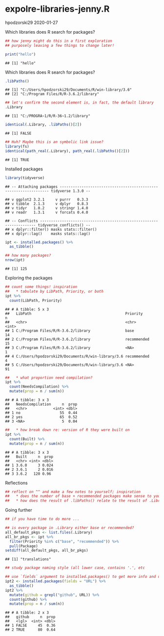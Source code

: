 expolre-libraries-jenny.R
================
hpodzorski29
2020-01-27

Which libraries does R search for packages?

``` r
## how jenny might do this in a first exploration
## purposely leaving a few things to change later!

print("hello")
```

    ## [1] "hello"

Which libraries does R search for packages?

``` r
.libPaths()
```

    ## [1] "C:/Users/hpodzorski29/Documents/R/win-library/3.6"
    ## [2] "C:/Program Files/R/R-3.6.2/library"

``` r
## let's confirm the second element is, in fact, the default library
.Library
```

    ## [1] "C:/PROGRA~1/R/R-36~1.2/library"

``` r
identical(.Library, .libPaths()[2])
```

    ## [1] FALSE

``` r
## Huh? Maybe this is an symbolic link issue?
library(fs)
identical(path_real(.Library), path_real(.libPaths()[2]))
```

    ## [1] TRUE

Installed packages

``` r
library(tidyverse)
```

    ## -- Attaching packages ----------------------------------------------------------------- tidyverse 1.3.0 --

    ## v ggplot2 3.2.1     v purrr   0.3.3
    ## v tibble  2.1.3     v dplyr   0.8.3
    ## v tidyr   1.0.2     v stringr 1.4.0
    ## v readr   1.3.1     v forcats 0.4.0

    ## -- Conflicts -------------------------------------------------------------------- tidyverse_conflicts() --
    ## x dplyr::filter() masks stats::filter()
    ## x dplyr::lag()    masks stats::lag()

``` r
ipt <- installed.packages() %>%
  as_tibble()

## how many packages?
nrow(ipt)
```

    ## [1] 125

Exploring the packages

``` r
## count some things! inspiration
##   * tabulate by LibPath, Priority, or both
ipt %>%
  count(LibPath, Priority)
```

    ## # A tibble: 5 x 3
    ##   LibPath                                           Priority        n
    ##   <chr>                                             <chr>       <int>
    ## 1 C:/Program Files/R/R-3.6.2/library                base           14
    ## 2 C:/Program Files/R/R-3.6.2/library                recommended    15
    ## 3 C:/Program Files/R/R-3.6.2/library                <NA>            1
    ## 4 C:/Users/hpodzorski29/Documents/R/win-library/3.6 recommended     4
    ## 5 C:/Users/hpodzorski29/Documents/R/win-library/3.6 <NA>           91

``` r
##   * what proportion need compilation?
ipt %>%
  count(NeedsCompilation) %>%
  mutate(prop = n / sum(n))
```

    ## # A tibble: 3 x 3
    ##   NeedsCompilation     n  prop
    ##   <chr>            <int> <dbl>
    ## 1 no                  55  0.44
    ## 2 yes                 65  0.52
    ## 3 <NA>                 5  0.04

``` r
##   * how break down re: version of R they were built on
ipt %>%
  count(Built) %>%
  mutate(prop = n / sum(n))
```

    ## # A tibble: 3 x 3
    ##   Built     n  prop
    ##   <chr> <int> <dbl>
    ## 1 3.6.0     3 0.024
    ## 2 3.6.1     2 0.016
    ## 3 3.6.2   120 0.96

Reflections

``` r
## reflect on ^^ and make a few notes to yourself; inspiration
##   * does the number of base + recommended packages make sense to you?
##   * how does the result of .libPaths() relate to the result of .Library?
```

Going further

``` r
## if you have time to do more ...

## is every package in .Library either base or recommended?
all_default_pkgs <- list.files(.Library)
all_br_pkgs <- ipt %>%
  filter(Priority %in% c("base", "recommended")) %>%
  pull(Package)
setdiff(all_default_pkgs, all_br_pkgs)
```

    ## [1] "translations"

``` r
## study package naming style (all lower case, contains '.', etc

## use `fields` argument to installed.packages() to get more info and use it!
ipt2 <- installed.packages(fields = "URL") %>%
  as_tibble()
ipt2 %>%
  mutate(github = grepl("github", URL)) %>%
  count(github) %>%
  mutate(prop = n / sum(n))
```

    ## # A tibble: 2 x 3
    ##   github     n  prop
    ##   <lgl>  <int> <dbl>
    ## 1 FALSE     45  0.36
    ## 2 TRUE      80  0.64
